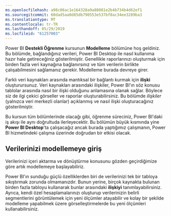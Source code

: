 ```yaml
---
ms.openlocfilehash: a98c06ac1e164328a9a88081e2b4b734b4d62ef1
ms.sourcegitcommit: 60dad5aa0d85db790553e537bf8ac34ee3289ba3
ms.translationtype: MT
ms.contentlocale: tr-TR
ms.lasthandoff: 05/29/2019
ms.locfileid: "61257003"
---
```

Power BI **Destekli Öğrenme** kursunun **Modelleme** bölümüne hoş geldiniz. Bu bölümde, bağlandığınız verileri, Power BI Desktop ile nasıl kullanıma hazır hale getireceğiniz gösterilmiştir. Genellikle raporlarınızı oluşturmak için birden fazla veri kaynağına bağlanırsınız ve tüm verilerin birlikte çalışabilmesini sağlamanız gerekir. Modelleme burada devreye girer.

Farklı veri kaynakları arasında mantıksal bir bağlantı kurmak için **ilişki** oluşturursunuz. Veri kaynakları arasındaki ilişkiler, Power BI'ın söz konusu tablolar arasında nasıl bir ilişki olduğunu anlamasına olanak sağlar. Böylece siz de ilgi çekici görseller ve raporlar oluşturabilirsiniz. Bu bölümde *ilişkiler* (yalnızca veri merkezli olanlar) açıklanmış ve nasıl ilişki oluşturacağınız gösterilmiştir.

Bu kursun tüm bölümlerinde olacağı gibi, öğrenme süreciniz, Power BI'daki iş akışı ile aynı doğrultuda ilerleyecektir. Bu bölümün büyük kısmında yine **Power BI Desktop**'ta çalışacağız ancak burada yaptığımız çalışmanın, Power BI hizmetindeki çalışma üzerinde doğrudan bir etkisi olacak.

## <a name="introduction-to-modeling-your-data"></a>Verilerinizi modellemeye giriş
Verilerinizi içeri aktarma ve dönüştürme konusunu gözden geçirdiğimize göre artık modellemeye başlayabiliriz.

Power BI'ın sunduğu güçlü özelliklerden biri de verilerinizi tek bir tabloya sıkıştırmak zorunda olmamanızdır. Bunun yerine, birçok kaynakta bulunan birden fazla tabloyu kullanarak bunlar arasındaki **ilişkiyi** tanımlayabilirsiniz. Ayrıca, kendi özel hesaplamalarınızı oluşturup verilerinizin belirli segmentlerini görüntülemek için yeni ölçümler atayabilir ve kolay bir şekilde modelleme yapabilmek üzere görselleştirmelerde bu yeni ölçümleri kullanabilirsiniz.

